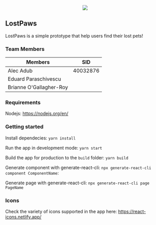 <p align="center">
  <img src="https://i.ibb.co/fqC0yFk/Screenshot-from-2020-04-22-10-25-55.png" />
</p>

## LostPaws

LostPaws is a simple prototype that help users find their lost pets!

### Team Members

<table align="center">
    <thead>
      <tr>
        <th>Members</th>
        <th>SID</th>
      </tr>
    </thead>
    <tbody>
        <tr>
          <td>Alec Adub</td>
          <td>40032876</td>     
        </tr>
        <tr>
          <td>Eduard Paraschivescu</td>
          <td></td>
        </tr>
        <tr>
          <td>Brianne O'Gallagher-Roy</td>
          <td></td>
        </tr>
    </tbody>
  </table>

### Requirements

Nodejs: https://nodejs.org/en/

### Getting started 

Install dependecies: `yarn install`
<br />

Run the app in development mode: `yarn start`
<br />

Build the app for production to the `build` folder: `yarn build`
<br />

Generate component with generate-react-cli: `npx generate-react-cli component ComponentName`:
<br />

Generate page with generate-react-cli: `npx generate-react-cli page PageName`

### Icons

Check the variety of icons supported in the app here: https://react-icons.netlify.app/
